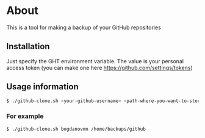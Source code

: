 # About
This is a tool for making a backup of your GitHub repositories

## Installation
Just specify the GHT environment variable. The value is your personal access token (you can make one here https://github.com/settings/tokens)

## Usage information
```bash
$ ./github-clone.sh <your-github-username> <path-where-you-want-to-store-your-repositories>
```
### For example
```bash
$ ./github-clone.sh bogdanovmn /home/backups/github
```

